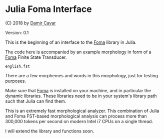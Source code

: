 # Julia Foma Interface

(C) 2018 by [Damir Cavar]

Version: 0.1


This is the beginning of an interface to the [Foma] library in Julia.

The code here is accompanied by an example morphology in form of a [Foma] Finite State Transducer.

    english.fst

There are a few morphemes and words in this morphology, just for testing purposes.

Make sure that [Foma] is installed on your machine, and in particular the dynamic libraries. These libraries need
to be in your system's library path such that Julia can find them.

This is an extremely fast morphological analyzer. This combination of Julia and Foma FST-based morphological analysis
can process more than 300,000 tokens per second on modern Intel i7 CPUs on a single thread.

I will extend the library and functions soon.




[Damir Cavar]: http://damir.cavar.me/ "Damir Cavar"
[Foma]: https://fomafst.github.io/ "Foma"